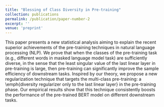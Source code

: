 ```yaml
---
title: "Blessing of Class Diversity in Pre-training"
collection: publications
permalink: /publication/paper-number-2
excerpt: ''
venue: 'preprint'
---
```

This paper presents a new statistical analysis aiming to explain the recent superior achievements of the pre-training techniques in natural language processing (NLP).
We prove that when the classes of the pre-training task (e.g., different words in masked language model task) are sufficiently diverse, in the sense that the least singular value of the last linear layer in pre-training is large, then pre-training can significantly improve the sample efficiency of downstream tasks.
Inspired by our theory, we propose a new regularization technique that targets the multi-class pre-training: a \emph{diversity regularizer only to the last linear layer} in the pre-training phase.
Our empirical results show that this technique consistently boosts the performance of the pre-trained BERT model on different downstream tasks.
